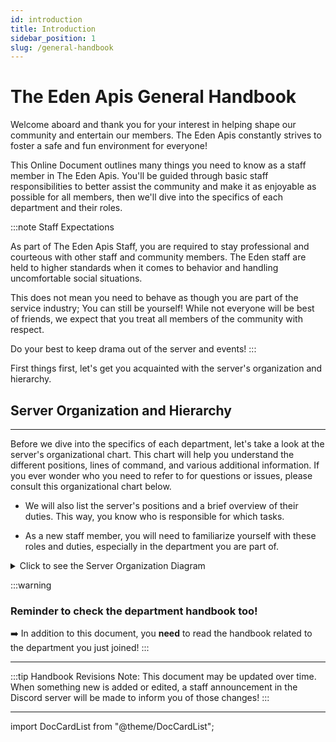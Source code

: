 ```yaml
---
id: introduction
title: Introduction
sidebar_position: 1
slug: /general-handbook
---
```


# The Eden Apis General Handbook

Welcome aboard and thank you for your interest in helping shape our community and entertain our members.
The Eden Apis constantly strives to foster a safe and fun environment for everyone!

This Online Document outlines many things you need to know as a staff member in The Eden Apis. You'll be guided through basic staff responsibilities to better assist the community and make it as enjoyable as possible for all members, then we'll dive into the specifics of each department and their roles.

:::note Staff Expectations

As part of The Eden Apis Staff, you are required to stay professional and courteous with other staff and community members. The Eden staff are held to higher standards when it comes to behavior and handling uncomfortable social situations.

This does not mean you need to behave as though you are part of the service industry; You can still be yourself! While not everyone will be best of friends, we expect that you treat all members of the community with respect.

Do your best to keep drama out of the server and events!
:::

First things first, let's get you acquainted with the server's organization and hierarchy.

## Server Organization and Hierarchy

---

Before we dive into the specifics of each department, let's take a look at the server's organizational chart. This chart will help you understand the different positions, lines of command, and various additional information. If you ever wonder who you need to refer to for questions or issues, please consult this organizational chart below.

- We will also list the server's positions and a brief overview of their duties. This way, you know who is responsible for which tasks.

- As a new staff member, you will need to familiarize yourself with these roles and duties, especially in the department you are part of.

<details>
  <summary>Click to see the Server Organization Diagram</summary>
  <img src={require("../../static/img/server_organigam.png").default} alt="Organigram of staff" />
</details>

:::warning

### Reminder to check the department handbook too!

➡️ In addition to this document, you **need** to read the handbook related to the department you just joined!
:::

---

:::tip Handbook Revisions
Note: This document may be updated over time. When something new is added or edited, a staff announcement in the Discord server will be made to inform you of those changes!
:::

---

import DocCardList from "@theme/DocCardList";

<DocCardList />
